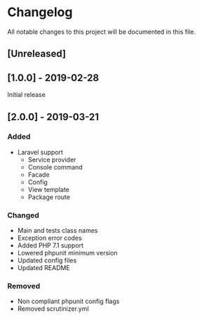 # Changelog
All notable changes to this project will be documented in this file.

## [Unreleased]

## [1.0.0] - 2019-02-28

Initial release

## [2.0.0] - 2019-03-21

### Added
- Laravel support
  - Service provider
  - Console command
  - Facade
  - Config
  - View template
  - Package route

### Changed
- Main and tests class names
- Exception error codes
- Added PHP 7.1 support
- Lowered phpunit minimum version
- Updated config files
- Updated README

### Removed
- Non compliant phpunit config flags
- Removed scrutinizer.yml
